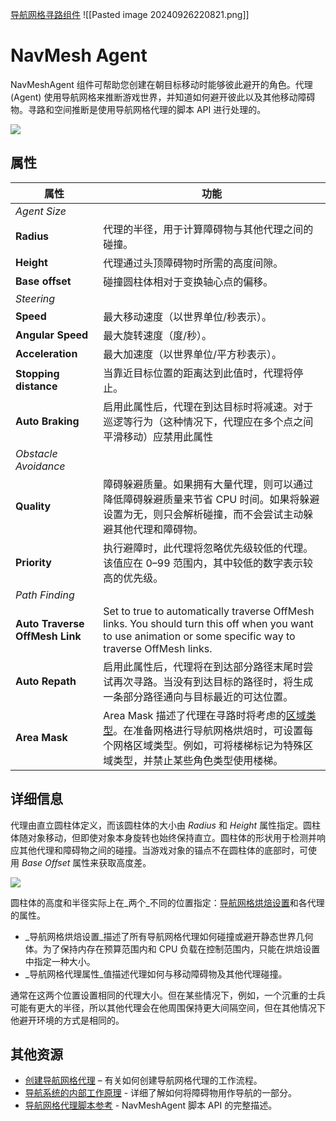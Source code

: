 [导航网格寻路组件](file:///D:/Obsidian%20Unity/Unity/Unity%E5%9B%9B%E9%83%A8%E6%9B%B2/Assets/Scripts/Unity%C2%B7%E6%A0%B8%E5%BF%83/%E5%AF%BC%E8%88%AA%E5%AF%BB%E8%B7%AF%E7%B3%BB%E7%BB%9F/Lesson58_%E5%AF%BC%E8%88%AA%E7%BD%91%E6%A0%BC%E5%AF%BB%E8%B7%AF%E7%BB%84%E4%BB%B6.cs)
![[Pasted image 20240926220821.png]]

# NavMesh Agent
NavMeshAgent 组件可帮助您创建在朝目标移动时能够彼此避开的角色。代理 (Agent) 使用导航网格来推断游戏世界，并知道如何避开彼此以及其他移动障碍物。寻路和空间推断是使用导航网格代理的脚本 API 进行处理的。

![](https://docs.unity3d.com/cn/current/uploads/Main/NavMeshAgent.png)

## 属性

|属性|功能|
|---|---|
|_Agent Size_|   |
|**Radius**|代理的半径，用于计算障碍物与其他代理之间的碰撞。|
|**Height**|代理通过头顶障碍物时所需的高度间隙。|
|**Base offset**|碰撞圆柱体相对于变换轴心点的偏移。|
|_Steering_|   |
|**Speed**|最大移动速度（以世界单位/秒表示）。|
|**Angular Speed**|最大旋转速度（度/秒）。|
|**Acceleration**|最大加速度（以世界单位/平方秒表示）。|
|**Stopping distance**|当靠近目标位置的距离达到此值时，代理将停止。|
|**Auto Braking**|启用此属性后，代理在到达目标时将减速。对于巡逻等行为（这种情况下，代理应在多个点之间平滑移动）应禁用此属性|
|_Obstacle Avoidance_|   |
|**Quality**|障碍躲避质量。如果拥有大量代理，则可以通过降低障碍躲避质量来节省 CPU 时间。如果将躲避设置为无，则只会解析碰撞，而不会尝试主动躲避其他代理和障碍物。|
|**Priority**|执行避障时，此代理将忽略优先级较低的代理。该值应在 0–99 范围内，其中较低的数字表示较高的优先级。|
|_Path Finding_|   |
|**Auto Traverse OffMesh Link**|Set to true to automatically traverse OffMesh links. You should turn this off when you want to use animation or some specific way to traverse OffMesh links.|
|**Auto Repath**|启用此属性后，代理将在到达部分路径末尾时尝试再次寻路。当没有到达目标的路径时，将生成一条部分路径通向与目标最近的可达位置。|
|**Area Mask**|Area Mask 描述了代理在寻路时将考虑的[区域类型](https://docs.unity3d.com/cn/current/Manual/nav-AreasAndCosts.html)。在准备网格进行导航网格烘焙时，可设置每个网格区域类型。例如，可将楼梯标记为特殊区域类型，并禁止某些角色类型使用楼梯。|

## 详细信息

代理由直立圆柱体定义，而该圆柱体的大小由 _Radius_ 和 _Height_ 属性指定。圆柱体随对象移动，但即使对象本身旋转也始终保持直立。圆柱体的形状用于检测并响应其他代理和障碍物之间的碰撞。当游戏对象的锚点不在圆柱体的底部时，可使用 _Base Offset_ 属性来获取高度差。

![](https://docs.unity3d.com/cn/current/uploads/Main/NavMeshAgentOffset.svg)

圆柱体的高度和半径实际上在_两个_不同的位置指定：[导航网格烘焙设置](https://docs.unity3d.com/cn/current/Manual/nav-BuildingNavMesh.html)和各代理的属性。

- _导航网格烘焙设置_描述了所有导航网格代理如何碰撞或避开静态世界几何体。为了保持内存在预算范围内和 CPU 负载在控制范围内，只能在烘焙设置中指定一种大小。
- _导航网格代理属性_值描述代理如何与移动障碍物及其他代理碰撞。

通常在这两个位置设置相同的代理大小。但在某些情况下，例如，一个沉重的士兵可能有更大的半径，所以其他代理会在他周围保持更大间隔空间，但在其他情况下他避开环境的方式是相同的。

## 其他资源

- [创建导航网格代理](https://docs.unity3d.com/cn/current/Manual/nav-CreateNavMeshAgent.html) – 有关如何创建导航网格代理的工作流程。
- [导航系统的内部工作原理](https://docs.unity3d.com/cn/current/Manual/nav-InnerWorkings.html) - 详细了解如何将障碍物用作导航的一部分。
- [导航网格代理脚本参考](https://docs.unity3d.com/cn/current/ScriptReference/AI.NavMeshAgent.html) - NavMeshAgent 脚本 API 的完整描述。
